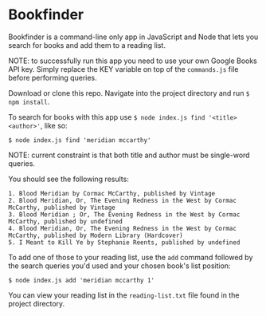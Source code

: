 # Bookfinder 

Bookfinder is a command-line only app in JavaScript and Node that lets you search for books and add them to a reading list.

NOTE: to successfully run this app you need to use your own Google Books API key. Simply replace the KEY variable on top of the `commands.js` file before performing queries.

Download or clone this repo. Navigate into the project directory and run `$ npm install`.

To search for books with this app use `$ node index.js find '<title> <author>'`, like so:

```
$ node index.js find 'meridian mccarthy'
```

NOTE: current constraint is that both title and author must be single-word queries.

You should see the following results:

```
1. Blood Meridian by Cormac McCarthy, published by Vintage
2. Blood Meridian, Or, The Evening Redness in the West by Cormac McCarthy, published by Vintage
3. Blood Meridian ; Or, The Evening Redness in the West by Cormac McCarthy, published by undefined
4. Blood Meridian, Or, The Evening Redness in the West by Cormac McCarthy, published by Modern Library (Hardcover)
5. I Meant to Kill Ye by Stephanie Reents, published by undefined
```

To add one of those to your reading list, use the `add` command followed by the search queries you'd used and your chosen book's list position:

```
$ node index.js add 'meridian mccarthy 1'
```

You can view your reading list in the `reading-list.txt` file found in the project directory.